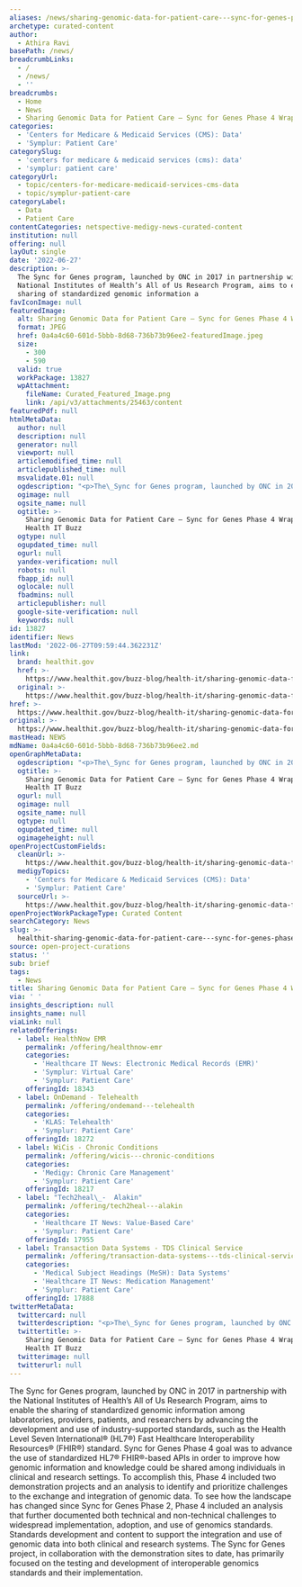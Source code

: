 ```yaml
---
aliases: /news/sharing-genomic-data-for-patient-care---sync-for-genes-phase-4-wraps-up
archetype: curated-content
author:
  - Athira Ravi
basePath: /news/
breadcrumbLinks:
  - /
  - /news/
  - ''
breadcrumbs:
  - Home
  - News
  - Sharing Genomic Data for Patient Care – Sync for Genes Phase 4 Wraps Up
categories:
  - 'Centers for Medicare & Medicaid Services (CMS): Data'
  - 'Symplur: Patient Care'
categorySlug:
  - 'centers for medicare & medicaid services (cms): data'
  - 'symplur: patient care'
categoryUrl:
  - topic/centers-for-medicare-medicaid-services-cms-data
  - topic/symplur-patient-care
categoryLabel:
  - Data
  - Patient Care
contentCategories: netspective-medigy-news-curated-content
institution: null
offering: null
layOut: single
date: '2022-06-27'
description: >-
  The Sync for Genes program, launched by ONC in 2017 in partnership with the
  National Institutes of Health’s All of Us Research Program, aims to enable the
  sharing of standardized genomic information a
favIconImage: null
featuredImage:
  alt: Sharing Genomic Data for Patient Care – Sync for Genes Phase 4 Wraps Up
  format: JPEG
  href: 0a4a4c60-601d-5bbb-8d68-736b73b96ee2-featuredImage.jpeg
  size:
    - 300
    - 590
  valid: true
  workPackage: 13827
  wpAttachment:
    fileName: Curated_Featured_Image.png
    link: /api/v3/attachments/25463/content
featuredPdf: null
htmlMetaData:
  author: null
  description: null
  generator: null
  viewport: null
  articlemodified_time: null
  articlepublished_time: null
  msvalidate.01: null
  ogdescription: "<p>The\_Sync for Genes program, launched by ONC in 2017 in partnership with the National Institutes of Health’s\_All of Us\_Research Program, aims to enable the sharing of standardized genomic information among laboratories, providers, patients, and researchers by advancing the development and use of industry-supported standards, such as the Health Level Seven International® (HL7®) Fast Healthcare Interoperability Resources® (FHIR®) standard. This work has been advanced by pilot site demonstration projects conducted through a series of project phases.<br/><br/><a target=\"_blank\" href=https://www.healthit.gov/buzz-blog/health-it/sharing-genomic-data-for-patient-care-sync-for-genes-phase-4-wraps-up>Read on healthit.gov</a></p>"
  ogimage: null
  ogsite_name: null
  ogtitle: >-
    Sharing Genomic Data for Patient Care – Sync for Genes Phase 4 Wraps Up -
    Health IT Buzz
  ogtype: null
  ogupdated_time: null
  ogurl: null
  yandex-verification: null
  robots: null
  fbapp_id: null
  oglocale: null
  fbadmins: null
  articlepublisher: null
  google-site-verification: null
  keywords: null
id: 13827
identifier: News
lastMod: '2022-06-27T09:59:44.362231Z'
link:
  brand: healthit.gov
  href: >-
    https://www.healthit.gov/buzz-blog/health-it/sharing-genomic-data-for-patient-care-sync-for-genes-phase-4-wraps-up
  original: >-
    https://www.healthit.gov/buzz-blog/health-it/sharing-genomic-data-for-patient-care-sync-for-genes-phase-4-wraps-up
href: >-
  https://www.healthit.gov/buzz-blog/health-it/sharing-genomic-data-for-patient-care-sync-for-genes-phase-4-wraps-up
original: >-
  https://www.healthit.gov/buzz-blog/health-it/sharing-genomic-data-for-patient-care-sync-for-genes-phase-4-wraps-up
mastHead: NEWS
mdName: 0a4a4c60-601d-5bbb-8d68-736b73b96ee2.md
openGraphMetaData:
  ogdescription: "<p>The\_Sync for Genes program, launched by ONC in 2017 in partnership with the National Institutes of Health’s\_All of Us\_Research Program, aims to enable the sharing of standardized genomic information among laboratories, providers, patients, and researchers by advancing the development and use of industry-supported standards, such as the Health Level Seven International® (HL7®) Fast Healthcare Interoperability Resources® (FHIR®) standard. This work has been advanced by pilot site demonstration projects conducted through a series of project phases.<br/><br/><a target=\"_blank\" href=https://www.healthit.gov/buzz-blog/health-it/sharing-genomic-data-for-patient-care-sync-for-genes-phase-4-wraps-up>Read on healthit.gov</a></p>"
  ogtitle: >-
    Sharing Genomic Data for Patient Care – Sync for Genes Phase 4 Wraps Up -
    Health IT Buzz
  ogurl: null
  ogimage: null
  ogsite_name: null
  ogtype: null
  ogupdated_time: null
  ogimageheight: null
openProjectCustomFields:
  cleanUrl: >-
    https://www.healthit.gov/buzz-blog/health-it/sharing-genomic-data-for-patient-care-sync-for-genes-phase-4-wraps-up
  medigyTopics:
    - 'Centers for Medicare & Medicaid Services (CMS): Data'
    - 'Symplur: Patient Care'
  sourceUrl: >-
    https://www.healthit.gov/buzz-blog/health-it/sharing-genomic-data-for-patient-care-sync-for-genes-phase-4-wraps-up
openProjectWorkPackageType: Curated Content
searchCategory: News
slug: >-
  healthit-sharing-genomic-data-for-patient-care---sync-for-genes-phase-4-wraps-up
source: open-project-curations
status: ''
sub: brief
tags:
  - News
title: Sharing Genomic Data for Patient Care – Sync for Genes Phase 4 Wraps Up
via: ' '
insights_description: null
insights_name: null
viaLink: null
relatedOfferings:
  - label: HealthNow EMR
    permalink: /offering/healthnow-emr
    categories:
      - 'Healthcare IT News: Electronic Medical Records (EMR)'
      - 'Symplur: Virtual Care'
      - 'Symplur: Patient Care'
    offeringId: 18343
  - label: OnDemand - Telehealth
    permalink: /offering/ondemand---telehealth
    categories:
      - 'KLAS: Telehealth'
      - 'Symplur: Patient Care'
    offeringId: 18272
  - label: WiCis - Chronic Conditions
    permalink: /offering/wicis---chronic-conditions
    categories:
      - 'Medigy: Chronic Care Management'
      - 'Symplur: Patient Care'
    offeringId: 18217
  - label: "Tech2heal\_-  Alakin"
    permalink: /offering/tech2heal---alakin
    categories:
      - 'Healthcare IT News: Value-Based Care'
      - 'Symplur: Patient Care'
    offeringId: 17955
  - label: Transaction Data Systems - TDS Clinical Service
    permalink: /offering/transaction-data-systems---tds-clinical-service
    categories:
      - 'Medical Subject Headings (MeSH): Data Systems'
      - 'Healthcare IT News: Medication Management'
      - 'Symplur: Patient Care'
    offeringId: 17888
twitterMetaData:
  twittercard: null
  twitterdescription: "<p>The\_Sync for Genes program, launched by ONC in 2017 in partnership with the National Institutes of Health’s\_All of Us\_Research Program, aims to enable the sharing of standardized genomic information among laboratories, providers, patients, and researchers by advancing the development and use of industry-supported standards, such as the Health Level Seven International® (HL7®) Fast Healthcare Interoperability Resources® (FHIR®) standard. This work has been advanced by pilot site demonstration projects conducted through a series of project phases.<br/><br/><a target=\"_blank\" href=https://www.healthit.gov/buzz-blog/health-it/sharing-genomic-data-for-patient-care-sync-for-genes-phase-4-wraps-up>Read on healthit.gov</a></p>"
  twittertitle: >-
    Sharing Genomic Data for Patient Care – Sync for Genes Phase 4 Wraps Up -
    Health IT Buzz
  twitterimage: null
  twitterurl: null
---
```

<p>The Sync for Genes program, launched by ONC in 2017 in partnership with the National Institutes of Health’s All of Us Research Program, aims to enable the sharing of standardized genomic information among laboratories, providers, patients, and researchers by advancing the development and use of industry-supported standards, such as the Health Level Seven International® (HL7®) Fast Healthcare Interoperability Resources® (FHIR®) standard.
Sync for Genes Phase 4 goal was to advance the use of standardized HL7® FHIR®-based APIs in order to improve how genomic information and knowledge could be shared among individuals in clinical and research settings.
To accomplish this, Phase 4 included two demonstration projects and an analysis to identify and prioritize challenges to the exchange and integration of genomic data.
To see how the landscape has changed since Sync for Genes Phase 2, Phase 4 included an analysis that further documented both technical and non-technical challenges to widespread implementation, adoption, and use of genomics standards.
Standards development and content to support the integration and use of genomic data into both clinical and research systems.
The Sync for Genes project, in collaboration with the demonstration sites to date, has primarily focused on the testing and development of interoperable genomics standards and their implementation.</p>